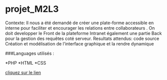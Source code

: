 # projet_M2L3

Contexte: Il nous a été demandé de créer une plate-forme accessible en interne pour faciliter et encourager
les relations entre collaborateurs .
On doit developper le Front de la plateforme Intranet également une partie Back pour la gestion
des requêtes coté serveur.
Resultats attendus:
code source
Création et modélisation de l’interface graphique et la rendre dynamique

###Languages utilisés : 

*PHP
*HTML
*CSS

[cliquez sur le lien](https://rahmahamdi.github.io/projet_M2L3/)





